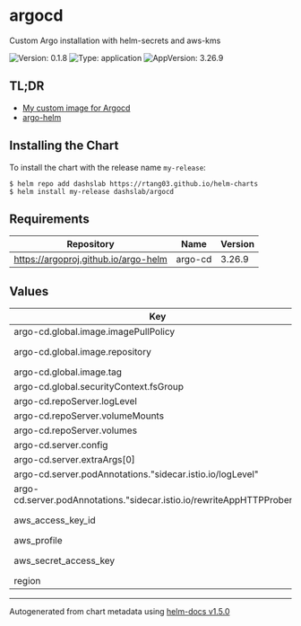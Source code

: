 # argocd

Custom Argo installation with helm-secrets and aws-kms

![Version: 0.1.8](https://img.shields.io/badge/Version-0.1.8-informational?style=flat-square) ![Type: application](https://img.shields.io/badge/Type-application-informational?style=flat-square) ![AppVersion: 3.26.9](https://img.shields.io/badge/AppVersion-3.26.9-informational?style=flat-square)

## TL;DR

- [My custom image for Argocd](https://github.com/rtang03/docker-argocd)
- [argo-helm](https://github.com/argoproj/argo-helm/tree/master/charts/argo-cd)

## Installing the Chart

To install the chart with the release name `my-release`:

```console
$ helm repo add dashslab https://rtang03.github.io/helm-charts
$ helm install my-release dashslab/argocd
```

## Requirements

| Repository | Name | Version |
|------------|------|---------|
| https://argoproj.github.io/argo-helm | argo-cd | 3.26.9 |

## Values

| Key | Type | Default | Description |
|-----|------|---------|-------------|
| argo-cd.global.image.imagePullPolicy | string | internal value | imagePullPolicy |
| argo-cd.global.image.repository | string | `"ghcr.io/rtang03/argocd-helm-secret"` | custom image with helm-secret |
| argo-cd.global.image.tag | string | `"2.1.7-rev3"` |  |
| argo-cd.global.securityContext.fsGroup | int | `2000` |  |
| argo-cd.repoServer.logLevel | string | `"info"` |  |
| argo-cd.repoServer.volumeMounts | list | internal value | Fixture |
| argo-cd.repoServer.volumes | list | internal value | Fixture |
| argo-cd.server.config | object | internal value | Fixture |
| argo-cd.server.extraArgs[0] | string | `"--insecure"` |  |
| argo-cd.server.podAnnotations."sidecar.istio.io/logLevel" | string | `"warning"` |  |
| argo-cd.server.podAnnotations."sidecar.istio.io/rewriteAppHTTPProbers" | string | internal value | Fixture |
| aws_access_key_id | string | `"my-access-key-id"` | ACCESS_KEY_ID for use by kms |
| aws_profile | string | `"my-aws-profile"` | AWS profile name |
| aws_secret_access_key | string | `"my-access-key-secret"` | SECRET_ACCESS_KEY for use by kms |
| region | string | `"my-region"` | AWS region |

----------------------------------------------
Autogenerated from chart metadata using [helm-docs v1.5.0](https://github.com/norwoodj/helm-docs/releases/v1.5.0)
